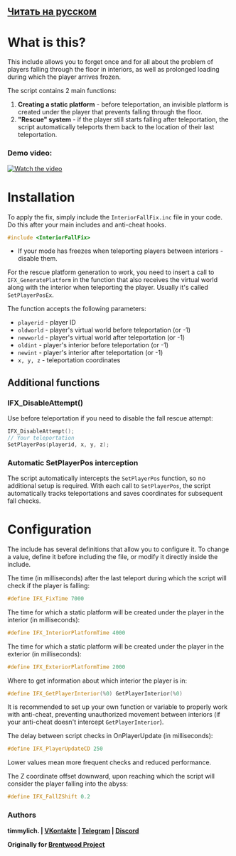 ## [Читать на русском](README.ru.md)

# What is this?

This include allows you to forget once and for all about the problem of players falling through the floor in interiors, as well as prolonged loading during which the player arrives frozen.

The script contains 2 main functions:
1. **Creating a static platform** - before teleportation, an invisible platform is created under the player that prevents falling through the floor.
2. **"Rescue" system** - if the player still starts falling after teleportation, the script automatically teleports them back to the location of their last teleportation.

### Demo video:
[![Watch the video](https://img.youtube.com/vi/mz9TV2BE4ww/maxresdefault.jpg)](https://youtu.be/mz9TV2BE4ww)

# Installation

To apply the fix, simply include the `InteriorFallFix.inc` file in your code. Do this after your main includes and anti-cheat hooks.
```cpp
#include <InteriorFallFix>
```

- If your mode has freezes when teleporting players between interiors - disable them.

For the rescue platform generation to work, you need to insert a call to `IFX_GeneratePlatform` in the function that also receives the virtual world along with the interior when teleporting the player. Usually it's called `SetPlayerPosEx`.

The function accepts the following parameters:
- `playerid` - player ID
- `oldworld` - player's virtual world before teleportation (or -1)
- `newworld` - player's virtual world after teleportation (or -1)
- `oldint` - player's interior before teleportation (or -1)
- `newint` - player's interior after teleportation (or -1)
- `x, y, z` - teleportation coordinates

## Additional functions

### IFX_DisableAttempt()
Use before teleportation if you need to disable the fall rescue attempt:
```cpp
IFX_DisableAttempt();
// Your teleportation
SetPlayerPos(playerid, x, y, z);
```

### Automatic SetPlayerPos interception
The script automatically intercepts the `SetPlayerPos` function, so no additional setup is required. With each call to `SetPlayerPos`, the script automatically tracks teleportations and saves coordinates for subsequent fall checks.

# Configuration
The include has several definitions that allow you to configure it. To change a value, define it before including the file, or modify it directly inside the include.

The time (in milliseconds) after the last teleport during which the script will check if the player is falling:
```cpp
#define IFX_FixTime 7000
```

The time for which a static platform will be created under the player in the interior (in milliseconds):
```cpp
#define IFX_InteriorPlatformTime 4000
```

The time for which a static platform will be created under the player in the exterior (in milliseconds):
```cpp
#define IFX_ExteriorPlatformTime 2000
```

Where to get information about which interior the player is in:
```cpp
#define IFX_GetPlayerInterior(%0) GetPlayerInterior(%0)
```
It is recommended to set up your own function or variable to properly work with anti-cheat, preventing unauthorized movement between interiors (if your anti-cheat doesn't intercept `GetPlayerInterior`).

The delay between script checks in OnPlayerUpdate (in milliseconds):
```cpp
#define IFX_PlayerUpdateCD 250
```
Lower values mean more frequent checks and reduced performance.

The Z coordinate offset downward, upon reaching which the script will consider the player falling into the abyss:
```cpp
#define IFX_FallZShift 0.2
```

### Authors

**timmylich. | [VKontakte](vk.com/timmylich) | [Telegram](t.me/timmylich) | [Discord](http://discordapp.com/users/523177185062682685)**

**Originally for [Brentwood Project](https://bw-p.ru)**